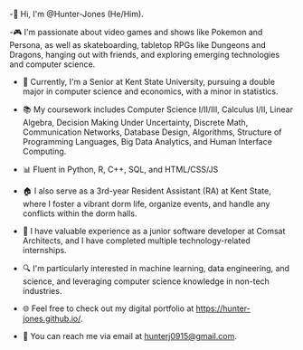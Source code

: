 -👋 Hi, I'm @Hunter-Jones (He/Him).

-🎮 I'm passionate about video games and shows like Pokemon and Persona, as well as skateboarding, tabletop RPGs like Dungeons and Dragons, hanging out with friends, and exploring emerging technologies and computer science.

- 🏫 Currently, I'm a Senior at Kent State University, pursuing a double major in computer science and economics, with a minor in statistics.

- 📚 My coursework includes Computer Science I/II/III, Calculus I/II, Linear Algebra, Decision Making Under Uncertainty, Discrete Math, Communication Networks, Database Design, Algorithms, Structure of Programming Languages, Big Data Analytics, and Human Interface Computing.

- 📊 Fluent in Python, R, C++, SQL, and HTML/CSS/JS

- 🏠 I also serve as a 3rd-year Resident Assistant (RA) at Kent State, where I foster a vibrant dorm life, organize events, and handle any conflicts within the dorm halls.

- 💼 I have valuable experience as a junior software developer at Comsat Architects, and I have completed multiple technology-related internships.

- 🔍 I'm particularly interested in machine learning, data engineering, and science, and leveraging computer science knowledge in non-tech industries.

- 🌐 Feel free to check out my digital portfolio at https://hunter-jones.github.io/.

- 📧 You can reach me via email at hunterj0915@gmail.com.
